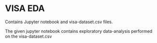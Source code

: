 # VISA EDA

Contains Jupyter notebook and visa-dataset.csv files.

The given jupyter notebook contains exploratory data-analysis performed on the visa-dataset.csv
